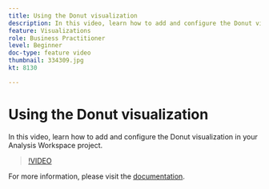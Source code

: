 ```yaml
---
title: Using the Donut visualization
description: In this video, learn how to add and configure the Donut visualization in your Analysis Workspace project.
feature: Visualizations
role: Business Practitioner
level: Beginner
doc-type: feature video
thumbnail: 334309.jpg
kt: 8130

---
```


# Using the Donut visualization

In this video, learn how to add and configure the Donut visualization in your Analysis Workspace project.

>[!VIDEO](https://video.tv.adobe.com/v/334309/?quality=12&learn=on)

For more information, please visit the [documentation](https://experienceleague.adobe.com/docs/analytics/analyze/analysis-workspace/visualizations/donut.html?lang=en).
